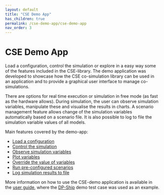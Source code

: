 ```yaml
---
layout: default
title: "CSE Demo App"
has_children: true
permalink: /cse-demo-app/cse-demo-app
nav_order: 3
---
```


# CSE Demo App

Load a configuration, control the simulation or explore in a easy way some of the features included in the CSE-library. The demo application was developed to showcase how the CSE co-simulation library can be used in an application and to provide a graphical user interface to manage co-simulations. 

There are options for real time execution or simulation in free mode (as fast as the hardware allows). During simulation, the user can observe simulation variables, manipulate these and visualise the results in charts. 
A scenario management feature allows change of the simulation variables automatically based on a scenario file. It is also possible to log to file the simulation variable values of all models.

Main features covered by the demo-app:
- [Load a configuration](./user-guide#load-a-configuration)
- [Control the simulation](./user-guide#simulation-control)
- [Observe simulation variables](./user-guide#observe-models-and-variables)
- [Plot variables](./user-guide#plot-variables)
- [Override the value of variables](./user-guide#override-variable-values)
- [Run pre-configured scenarios](./user-guide#run-scenarios)
- [Log simulation results to file](./user-guide#configurable-logging)

More information on how to use the CSE-demo application is available in the [user guide](./user-guide), where the [DP-Ship](./DPShip) demo test case was used as an example.